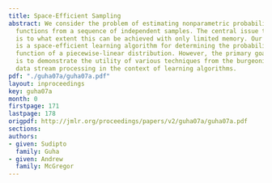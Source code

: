 ```yaml
---
title: Space-Efficient Sampling
abstract: We consider the problem of estimating nonparametric probability density
  functions from a sequence of independent samples. The central issue that we address
  is to what extent this can be achieved with only limited memory. Our main result
  is a space-efficient learning algorithm for determining the probability density
  function of a piecewise-linear distribution. However, the primary goal of this paper
  is to demonstrate the utility of various techniques from the burgeoning field of
  data stream processing in the context of learning algorithms.
pdf: "./guha07a/guha07a.pdf"
layout: inproceedings
key: guha07a
month: 0
firstpage: 171
lastpage: 178
origpdf: http://jmlr.org/proceedings/papers/v2/guha07a/guha07a.pdf
sections: 
authors:
- given: Sudipto
  family: Guha
- given: Andrew
  family: McGregor
---
```

